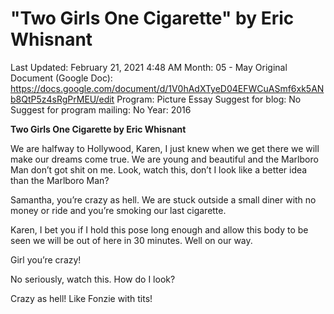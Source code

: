 # "Two Girls One Cigarette" by Eric Whisnant

Last Updated: February 21, 2021 4:48 AM
Month: 05 - May
Original Document (Google Doc): https://docs.google.com/document/d/1V0hAdXTyeD04EFWCuASmf6xk5ANb8QtP5z4sRgPrMEU/edit
Program: Picture Essay
Suggest for blog: No
Suggest for program mailing: No
Year: 2016

**Two Girls One Cigarette by Eric Whisnant**

We are halfway to Hollywood, Karen, I just knew when we get there we will make our dreams come true. We are young and beautiful and the Marlboro Man don’t got shit on me. Look, watch this, don’t I look like a better idea than the Marlboro Man?

Samantha, you’re crazy as hell. We are stuck outside a small diner with no money or ride and you’re smoking our last cigarette.

Karen, I bet you if I hold this pose long enough and allow this body to be seen we will be out of here in 30 minutes. Well on our way.

Girl you’re crazy!

No seriously, watch this. How do I look?

Crazy as hell! Like Fonzie with tits!
